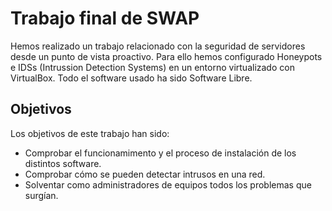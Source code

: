 # Trabajo final de SWAP

Hemos realizado un trabajo relacionado con la seguridad de servidores desde un punto de vista proactivo.
Para ello hemos configurado Honeypots e IDSs (Intrussion Detection Systems) en un entorno virtualizado con VirtualBox.
Todo el software usado ha sido Software Libre.

## Objetivos
Los objetivos de este trabajo han sido:
- Comprobar el funcionamimento y el proceso de instalación de los distintos software.
- Comprobar cómo se pueden detectar intrusos en una red.
- Solventar como administradores de equipos todos los problemas que surgían.
